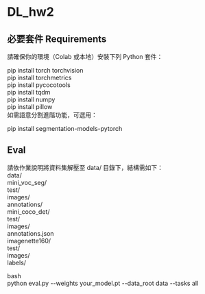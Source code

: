 # DL_hw2
## 必要套件 Requirements
請確保你的環境（Colab 或本地）安裝下列 Python 套件：  

pip install torch torchvision  
pip install torchmetrics  
pip install pycocotools  
pip install tqdm  
pip install numpy  
pip install pillow  
如需語意分割進階功能，可選用：  

pip install segmentation-models-pytorch  

## Eval
請依作業說明將資料集解壓至 data/ 目錄下，結構需如下：  
data/  
  mini_voc_seg/  
    test/  
      images/  
      annotations/  
  mini_coco_det/  
    test/  
      images/  
      annotations.json  
  imagenette160/  
    test/  
      images/  
      labels/  

bash  
python eval.py --weights your_model.pt --data_root data --tasks all  


